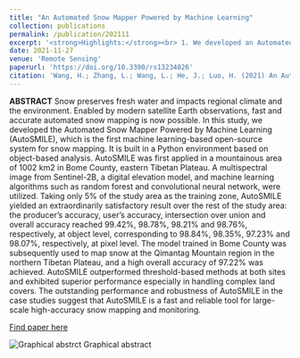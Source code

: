 ```yaml
---
title: "An Automated Snow Mapper Powered by Machine Learning"
collection: publications
permalink: /publication/202111
excerpt: '<strong>Highlights:</strong><br> 1. We developed an Automated Snow Mapper Powered by Machine Learning (AutoSMILE), which is the first machine learning-based open-source system for snow mapping. <br> 2. The machine learning techniques and object-based analysis were successfully integrated in AutoSMILE. <br>3. AutoSMILE is tested in two regions on the Tibetan Plateau.<br>4. AutoSMILE is a fast and reliable tool for large-scale high-accuracy snow mapping and monitoring.'
date: 2021-11-27
venue: 'Remote Sensing'
paperurl: 'https://doi.org/10.3390/rs13234826'
citation: 'Wang, H.; Zhang, L.; Wang, L.; He, J.; Luo, H. (2021) An Automated Snow Mapper Powered by Machine Learning. Remote Sens. 13, 4826.'
---
```

**ABSTRACT**  Snow preserves fresh water and impacts regional climate and the environment. Enabled by modern satellite Earth observations, fast and accurate automated snow mapping is now possible. In this study, we developed the Automated Snow Mapper Powered by Machine Learning (AutoSMILE), which is the first machine learning-based open-source system for snow mapping. It is built in a Python environment based on object-based analysis. AutoSMILE was first applied in a mountainous area of 1002 km2 in Bome County, eastern Tibetan Plateau. A multispectral image from Sentinel-2B, a digital elevation model, and machine learning algorithms such as random forest and convolutional neural network, were utilized. Taking only 5% of the study area as the training zone, AutoSMILE yielded an extraordinarily satisfactory result over the rest of the study area: the producer’s accuracy, user’s accuracy, intersection over union and overall accuracy reached 99.42%, 98.78%, 98.21% and 98.76%, respectively, at object level, corresponding to 98.84%, 98.35%, 97.23% and 98.07%, respectively, at pixel level. The model trained in Bome County was subsequently used to map snow at the Qimantag Mountain region in the northern Tibetan Plateau, and a high overall accuracy of 97.22% was achieved. AutoSMILE outperformed threshold-based methods at both sites and exhibited superior performance especially in handling complex land covers. The outstanding performance and robustness of AutoSMILE in the case studies suggest that AutoSMILE is a fast and reliable tool for large-scale high-accuracy snow mapping and monitoring.

[Find paper here](https://www.mdpi.com/2072-4292/13/23/4826)

![Graphical abstrct](https://www.mdpi.com/remotesensing/remotesensing-13-04826/article_deploy/html/images/remotesensing-13-04826-ag.png)
Graphical abstract
